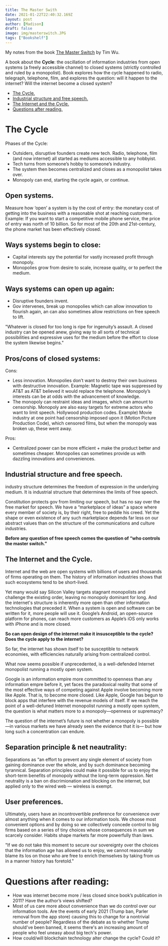 ```yaml
---
title: The Master Swith
date: 2021-01-22T22:40:32.169Z
layout: post
author: [Madison]
draft: false
image: img/masterswitch.JPG
tags: ["Bookshelf"]
--- 
```


My notes from the book [The Master Switch](https://amzn.to/3p7GUs3) by Tim Wu.
 
A book about the **Cycle**: the oscillation of information industries from open systems (a freely accessible channel) to closed systems (strictly controlled and ruled by a monopolist). Book explores how the cycle happened to radio, telegraph, telephone, film, and explores the question: will it happen to the internet? Will the internet become a closed system?
 
* [The Cycle.](#cycle)
* [Industrial structure and free speech.](#freespeech)
* [The Internet and the Cycle.](#internet)
* [Questions after reading.](#questions)


# The Cycle <a name="cycle"></a>

Phases of the Cycle: 
- Outsiders, disruptive founders create new tech. Radio, telephone, film (and now internet) all started as mediums accessible to any hobbyist. 
- Tech turns from someone’s hobby to someone’s industry. 
- The system then becomes centralized and closes as a monopolist takes over.
- Monopoly can end, starting the cycle again, or continue. 

## Open systems.
Measure how ‘open’ a system is by the cost of entry: the monetary cost of getting into the business with a reasonable shot at reaching customers. Example: If you want to start a competitive mobile phone service, the price of entry was north of 10 billion. So for most of the 20th and 21st-century, the phone market has been effectively closed. 

## Ways systems begin to close:
- Capital interests spy the potential for vastly increased profit through monopoly. 
- Monopolies grow from desire to scale, increase quality, or to perfect the medium. 
 
## Ways systems can open up again:
- Disruptive founders invent.
- Gov intervenes, break up monopolies which can allow innovation to flourish again, an can also sometimes allow restrictions on free speech to lift.

"Whatever is closed for too long is ripe for ingenuity’s assault. A closed industry can be opened anew, giving way to all sorts of technical possibilities and expressive uses for the medium before the effort to close the system likewise begins."

## Pros/cons of closed systems:

Cons: 
- Less innovation. Monopolies don’t want to destroy their own business with destructive innovation. Example: Magnetic tape was suppressed by AT&T as AT&T believed it would replace the telephone. Monopoly’s interests can be at odds with the advancement of knowledge. 
- The monopoly can restraint ideas and images, which can amount to censorship. Monopoly are also easy targets for extreme actors who want to limit speech. Hollywood production codes. Example) Movie industry at one point had censorship imposed upon it (Motion Picture Production Code), which censored films, but when the monopoly was broken up, these went away.

Pros: 
- Centralized power can be more efficient + make the product better and sometimes cheaper. Monopolies can sometimes provide us with dazzling innovations and conveniences.

## Industrial structure and free speech. <a name="freespeech"></a>

industry structure determines the freedom of expression in the underlying medium. It is industrial structure that determines the limits of free speech. 

Constitution protects gov from limiting our speech, but has no say over the free market for speech. We have a “marketplace of ideas” a space where every member of society is, by their right, free to peddle his creed. Yet the shape or even existence of any such marketplace depends far less on our abstract values than on the structure of the communications and culture industries.

**Before any question of free speech comes the question of “who controls the master switch.”**

## The Internet and the Cycle. <a name=“internet”></a>

Internet and the web are open systems with billions of users and thousands of firms operating on them. The history of information industries shows that such ecosystems tend to be short-lived.

Yet many would say Silicon Valley targets stagnant monopolists and challenge the existing order, leaving no monopoly dominant for long. And the internet's structure is inherently more open than other information technologies that preceded it. When a system is open and software can be written for it, more people will use it. Google’s Android, an open-source platform for phones, can reach more customers as Apple’s iOS only works with iPhone and is more closed.
 
**So can open design of the internet make it insusceptible to the cycle? Does the cycle apply to the internet?**

So far, the internet has shown itself to be susceptible to network economies, with efficiencies naturally arising from centralized control. 

What now seems possible if unprecedented, is a well-defended Internet monopolist running a mostly open system. 

Google is an information empire more committed to openness than any information empre before it, yet faces the paradoxical reality that some of the most effective ways of competing against Apple involve becoming more like Apple. That is, to become more closed. Like Apple, Google has begun to block apps that interfere with the revenue models of itself.  If we reach the point of a well-defuned Internet monopolist running a mostly open system, the question is what matters more to a monopoly—openness or supremacy? 

The question of the internet’s future is not whether a monopoly is possible—in various markets we have already seen the evidence that it is— but how long such a concentration can endure. 

## Separation principle & net neautrality:

Separations as “an effort to prevent any single element of society from gaining dominance over the whole, and by such dominance becoming tyrannical. Separation principles could make it possible for us to enjoy the short-term benefits of monopoly without the long-term oppression. Net neutrality is a ban on discrimionation and blocking on the internet, but applied only to the wired web — wireless is exempt.

## User preferences. 

Ultimately, users have an incontrovertible preference for convenience over almost anything when it comes to our information tools. We choose most convenient options and by doing so we collectively concede control to big firms based on a series of tiny choices whose consequences in sum we scarcely consider. Habits shape markets far more powerfully than laws. 

"If we do not take this moment to secure our sovereignty over the choices that the information age has allowed us to enjoy, we cannot reasonably blame its los on those who are free to enrich themselves by taking from us in a manner history has foretold."

# Questions after reading: <a name="questions"></a>

- How was internet become more / less closed since book’s publication in 2011? Have the author’s views shifted? 
- Most of us care more about convenience than we do control over our information tools. Are the events of early 2021 (Trump ban, Parler removal from the app store) causing this to change for a nontrivial number of people? Regardless of the debate as to whether Trump should've been banned, it seems there's an increasing amount of people who feel uneasy about big tech's power.
- How could/will blockchain technology alter change the cycle? Could it?